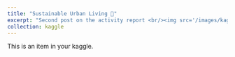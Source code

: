 ```yaml
---
title: "Sustainable Urban Living 🏡"
excerpt: "Second post on the activity report <br/><img src='/images/kaggle.png'>"
collection: kaggle
---
```


This is an item in your kaggle. 
